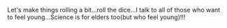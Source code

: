 Let's make things rolling a bit...roll the dice...I talk to all of those who want to feel young...Science is for elders too(but who feel young)!!!
